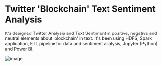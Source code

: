 # Twitter 'Blockchain' Text Sentiment Analysis

It's designed Twitter Analysis and Text Sentiment in positive, negative and neutral elements about 'blockchain' in text. It's been using HDFS, Spark application, ETL pipeline for data and sentiment analysis, Jupyter (Python) and Power BI.

![image](https://github.com/wanie-tech/twitteranalysis/assets/107450054/3b30bc8e-81c7-4cdf-ac3c-4a6898464776)
